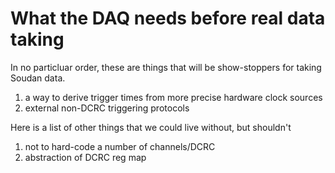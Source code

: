 What the DAQ needs before real data taking
==========================================

In no particluar order, these are things that will be show-stoppers for taking Soudan data.

 1. a way to derive trigger times from more precise hardware clock sources
 2. external non-DCRC triggering protocols

Here is a list of other things that we could live without, but shouldn't

 1. not to hard-code a number of channels/DCRC
 2. abstraction of DCRC reg map
